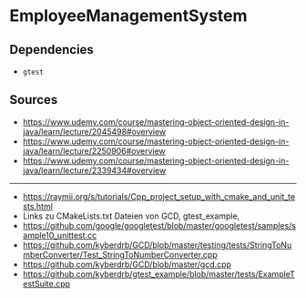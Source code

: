 # EmployeeManagementSystem

## Dependencies

- `gtest`

## Sources

- https://www.udemy.com/course/mastering-object-oriented-design-in-java/learn/lecture/2045498#overview
- https://www.udemy.com/course/mastering-object-oriented-design-in-java/learn/lecture/2250906#overview
- https://www.udemy.com/course/mastering-object-oriented-design-in-java/learn/lecture/2339434#overview

---

- https://raymii.org/s/tutorials/Cpp_project_setup_with_cmake_and_unit_tests.html
- Links zu CMakeLists.txt Dateien von GCD, gtest_example,
- https://github.com/google/googletest/blob/master/googletest/samples/sample10_unittest.cc
- https://github.com/kyberdrb/GCD/blob/master/testing/tests/StringToNumberConverter/Test_StringToNumberConverter.cpp
- https://github.com/kyberdrb/GCD/blob/master/gcd.cpp
- https://github.com/kyberdrb/gtest_example/blob/master/tests/ExampleTestSuite.cpp

